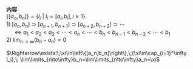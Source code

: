 **内容**  
$\left\{[a_n,b_n]\right\}=\{I_i\ |\ I_i=[a_i,b_i],i\geq1\}$  
$1)\; [a_n,b_n]\supset[a_{n+1},b_{n+1}]\supset[a_{n+2},b_{n+2}]\supset\cdots$  
$\quad \iff a_1<a_2<a_3<\cdots<a_n<\cdots<b_n<b_{n-1}<b_{n-2}<\cdots<b_1$  
$2)\;\lim_{n\to\infty}(b_n-a_n)=0$  
  
$\Rightarrow\exists!\;\xi\in\left\{[a_n,b_n]\right\},\;(\xi\in\cap_{i=1}^\infty I_i),\;  
\lim\limits_{n\to\infty}b_n=\lim\limits_{n\to\infty}a_n=\xi$  
